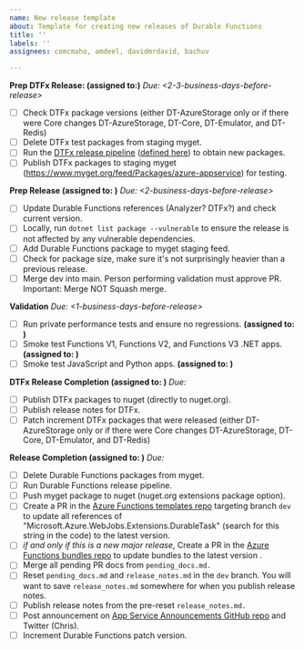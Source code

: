 ```yaml
---
name: New release template
about: Template for creating new releases of Durable Functions
title: ''
labels: ''
assignees: comcmaho, amdeel, davidmrdavid, bachuv

---
```


**Prep DTFx Release: (assigned to:)**
_Due: <2-3-business-days-before-release>_
- [ ] Check DTFx package versions (either DT-AzureStorage only or if there were Core changes DT-AzureStorage, DT-Core, DT-Emulator, and DT-Redis)
- [ ] Delete DTFx test packages from staging myget.
- [ ] Run the [DTFx release pipeline](https://durabletaskframework.visualstudio.com/Durable%20Task%20Framework%20CI/_build?definitionId=21) ([defined here](https://github.com/Azure/durabletask/blob/main/azure-pipelines-release.yml)) to obtain new packages.
- [ ] Publish DTFx packages to staging myget (https://www.myget.org/feed/Packages/azure-appservice) for testing.

**Prep Release (assigned to: )**
_Due: <2-business-days-before-release>_
- [ ] Update Durable Functions references (Analyzer? DTFx?) and check current version.
- [ ] Locally, run `dotnet list package --vulnerable` to ensure the release is not affected by any vulnerable dependencies.
- [ ] Add Durable Functions package to myget staging feed.
- [ ] Check for package size, make sure it's not surprisingly heavier than a previous release.
- [ ] Merge dev into main. Person performing validation must approve PR. Important: Merge NOT Squash merge.

**Validation**
_Due: <1-business-days-before-release>_
- [ ] Run private performance tests and ensure no regressions. **(assigned to: )**
- [ ] Smoke test Functions V1, Functions V2, and Functions V3 .NET apps. **(assigned to: )**
- [ ] Smoke test JavaScript and Python apps. **(assigned to: )**

**DTFx Release Completion (assigned to: )**
_Due: <release-deadline>_
- [ ] Publish DTFx packages to nuget (directly to nuget.org).
- [ ] Publish release notes for DTFx.
- [ ] Patch increment DTFx packages that were released (either DT-AzureStorage only or if there were Core changes DT-AzureStorage, DT-Core, DT-Emulator, and DT-Redis)

**Release Completion (assigned to: )**
_Due: <release-deadline>_
- [ ] Delete Durable Functions packages from myget.
- [ ] Run Durable Functions release pipeline.
- [ ] Push myget package to nuget (nuget.org extensions package option).
- [ ] Create a PR in the [Azure Functions templates repo](https://github.com/Azure/azure-functions-templates) targeting branch `dev` to update all references of "Microsoft.Azure.WebJobs.Extensions.DurableTask" (search for this string in the code) to the latest version.
- [ ] _if and only if this is a new major release_, Create a PR in the [Azure Functions bundles repo](https://github.com/Azure/azure-functions-extension-bundles) to update bundles to the latest version .
- [ ] Merge all pending PR docs from `pending_docs.md.`
- [ ] Reset `pending_docs.md` and `release_notes.md` in the `dev` branch. You will want to save `release_notes.md` somewhere for when you publish release notes.
- [ ] Publish release notes from the pre-reset `release_notes.md.`
- [ ] Post announcement on [App Service Announcements GitHub repo](https://github.com/Azure/app-service-announcements) and Twitter (Chris).
- [ ] Increment Durable Functions patch version.
